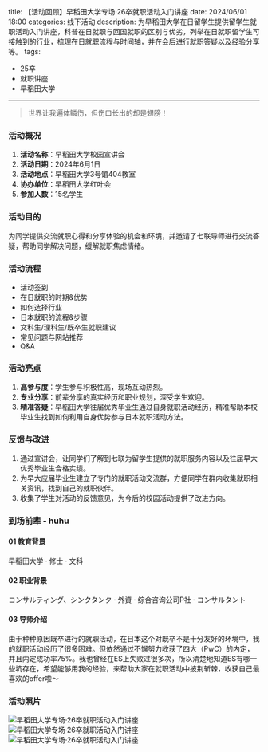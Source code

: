title: 【活动回顾】早稻田大学专场·26卒就职活动入门讲座
date: 2024/06/01 18:00
categories: 线下活动
description: 为早稻田大学在日留学生提供留学生就职活动入门讲座，科普在日就职与回国就职的区别与优劣，列举在日就职留学生可接触到的行业，梳理在日就职流程与时间轴，并在会后进行就职答疑以及经验分享等。
tags:
- 25卒
- 就职讲座
-  早稻田大学

---

<blockquote class="blockquote-center">世界让我遍体鳞伤，但伤口长出的却是翅膀！</blockquote>

### 活动概况
1. **活动名称**：早稻田大学校园宣讲会
2. **活动日期**：2024年6月1日
3. **活动地点**：早稻田大学3号馆404教室
4. **协办单位**：早稻田大学红叶会
5. **参加人数**：15名学生

### 活动目的
为同学提供交流就职心得和分享体验的机会和环境，并邀请了七联导师进行交流答疑，帮助同学解决问题，缓解就职焦虑情绪。

### 活动流程
- 活动签到
- 在日就职的时期&优势
- 如何选择行业
- 日本就职的流程&步骤
- 文科生/理科生/既卒生就职建议
- 常见问题与网站推荐
- Q&A

### 活动亮点
1. **高参与度**：学生参与积极性高，现场互动热烈。
2. **专业分享**：前辈分享的真实经历和职业规划，深受学生欢迎。
3. **精准答疑**：早稻田大学往届优秀毕业生通过自身就职活动经历，精准帮助本校毕业生找到如何利用自身优势参与日本就职活动方法。

### 反馈与改进
1. 通过宣讲会，让同学们了解到七联为留学生提供的就职服务内容以及往届早大优秀毕业生合格实绩。
2. 为早大应届毕业生建立了专门的就职活动交流群，方便同学在群内收集就职相关资讯，找到自己的就职伙伴。
3. 收集了学生对活动的反馈意见，为今后的校园活动提供了改进方向。

### 到场前辈 - huhu
#### 01 教育背景
早稲田大学 · 修士 · 文科

#### 02 职业背景
コンサルティング、シンクタンク · 外資 · 综合咨询公司P社 · コンサルタント

#### 03 导师介绍
由于种种原因既卒进行的就职活动，在日本这个对既卒不是十分友好的环境中，我的就职活动经历了很多困难。但依然通过不懈努力收获了四大（PwC）的内定，并且内定成功率75%。我也曾经在ES上失败过很多次，所以清楚地知道ES有哪一些坑存在，希望能够用我的经验，来帮助大家在就职活动中披荆斩棘，收获自己最喜欢的offer啦～


### 活动照片
![早稻田大学专场·26卒就职活动入门讲座](https://qilian-tokyo.github.io/img/20240601/1.jpg)
![早稻田大学专场·26卒就职活动入门讲座](https://qilian-tokyo.github.io/img/20240601/2.jpg)
![早稻田大学专场·26卒就职活动入门讲座](https://qilian-tokyo.github.io/img/20240601/3.jpg)
